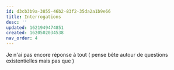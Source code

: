 ```yaml
---
id: d3cb3b9a-3855-46b2-83f2-35da2a1b9e66
title: Interrogations
desc: ''
updated: 1621949474851
created: 1620502034538
nav_order: 4
---
```


Je n'ai pas encore réponse à tout ( pense bête autour de questions existentielles mais pas que )
